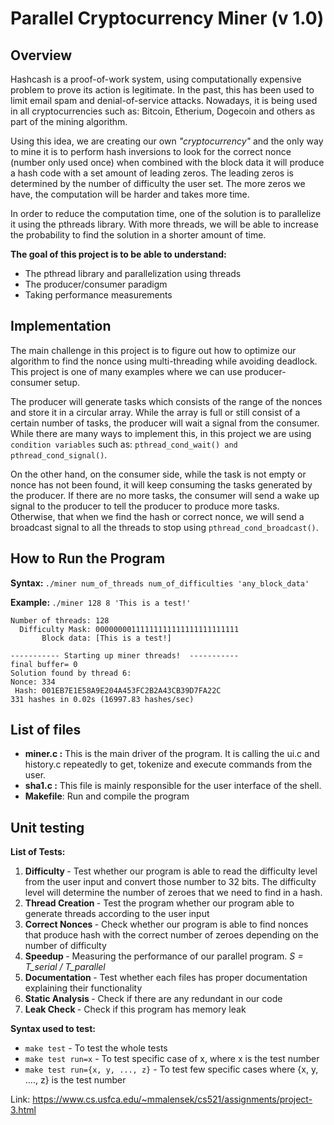 # Parallel Cryptocurrency Miner (v 1.0)

## Overview
Hashcash is a proof-of-work system, using computationally expensive problem to prove its action is legitimate. In the past, this has been used to limit email spam and denial-of-service attacks. Nowadays, it is being used in all cryptocurrencies such as: Bitcoin, Etherium, Dogecoin and others as part of the mining algorithm.

Using this idea, we are creating our own <i>"cryptocurrency"</i> and the only way to mine it is to perform hash inversions to look for the correct nonce (number only used once) when combined with the block data it will produce a hash code with a set amount of leading zeros. The leading zeros is determined by the number of difficulty the user set. The more zeros we have, the computation will be harder and takes more time.

In order to reduce the computation time, one of the solution is to parallelize it using the pthreads library. With more threads, we will be able to increase the probability to find the solution in a shorter amount of time.

<b> The goal of this project is to be able to understand: </b>
- The pthread library and parallelization using threads
- The producer/consumer paradigm
- Taking performance measurements

## Implementation
The main challenge in this project is to figure out how to optimize our algorithm to find the nonce using multi-threading while avoiding deadlock. This project is one of many examples where we can use producer-consumer setup.

The producer will generate tasks which consists of the range of the nonces and store it in a circular array. While the array is full or still consist of a certain number of tasks, the producer will wait a signal from the consumer. While there are many ways to implement this, in this project we are using ```condition variables``` such as: ```pthread_cond_wait() and pthread_cond_signal()```.

On the other hand, on the consumer side, while the task is not empty or nonce has not been found, it will keep consuming the tasks generated by the producer. If there are no more tasks, the consumer will send a wake up signal to the producer to tell the producer to produce more tasks. Otherwise, that when we find the hash or correct nonce, we will send a broadcast signal to all the threads to stop using ```pthread_cond_broadcast()```.

## How to Run the Program
<b> Syntax: </b>
```./miner num_of_threads num_of_difficulties 'any_block_data'```

<b> Example: </b>
```./miner 128 8 'This is a test!'```
```
Number of threads: 128
  Difficulty Mask: 00000000111111111111111111111111
       Block data: [This is a test!]

----------- Starting up miner threads!  -----------
final buffer= 0
Solution found by thread 6:
Nonce: 334
 Hash: 001EB7E1E58A9E204A453FC2B2A43CB39D7FA22C
331 hashes in 0.02s (16997.83 hashes/sec)
```

## List of files

* <b>miner.c :</b>  This is the main driver of the program. It is calling the ui.c and history.c repeatedly to get, tokenize and execute commands from the user. 
* <b>sha1.c :</b> This file is mainly responsible for the user interface of the shell. 
* <b>Makefile</b>: Run and compile the program

## Unit testing
<b>List of Tests:</b>
1.  <b> Difficulty </b> - Test whether our program is able to read the difficulty level from the user input and convert those number to 32 bits. The difficulty level will determine the number of zeroes that we need to find in a hash.
2.  <b> Thread Creation </b> - Test the program whether our program able to generate threads according to the user input
4.  <b> Correct Nonces </b> - Check whether our program is able to find nonces that produce hash with the correct number of zeroes depending on the number of difficulty
5.  <b> Speedup </b> - Measuring the performance of our parallel program. <i> S = T_serial / T_parallel </i>
7.  <b> Documentation </b> - Test whether each files has proper documentation explaining their functionality
8.  <b> Static Analysis </b> - Check if there are any redundant in our code
9.  <b> Leak Check </b> - Check if this program has memory leak

<b>Syntax used to test:</b>

- ```make test``` - To test the whole tests
- ```make test run=x``` - To test specific case of x, where x is the test number
- ```make test run={x, y, ..., z}``` - To test few specific cases where {x, y, ...., z} is the test number


Link: https://www.cs.usfca.edu/~mmalensek/cs521/assignments/project-3.html
